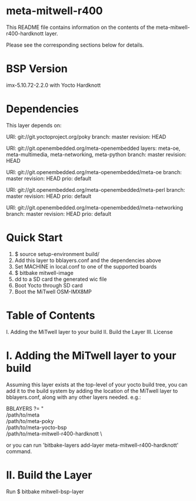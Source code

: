 # meta-mitwell-r400


This README file contains information on the contents of the meta-mitwell-r400-hardknott layer.

Please see the corresponding sections below for details.

BSP Version
===========

imx-5.10.72-2.2.0 with Yocto Hardknott


Dependencies
============

This layer depends on:

  URI: git://git.yoctoproject.org/poky
  branch: master
  revision: HEAD  

  URI: git://git.openembedded.org/meta-openembedded
  layers: meta-oe, meta-multimedia, meta-networking, meta-python
  branch: master
  revision: HEAD

  URI: git://git.openembedded.org/meta-openembedded/meta-oe
  branch: master
  revision: HEAD
  prio: default

  URI: git://git.openembedded.org/meta-openembedded/meta-perl
  branch: master
  revision: HEAD
  prio: default

  URI: git://git.openembedded.org/meta-openembedded/meta-networking
  branch: master
  revision: HEAD
  prio: default


Quick Start
===========

1. $ source setup-environment build/
2. Add this layer to bblayers.conf and the dependencies above
3. Set MACHINE in local.conf to one of the supported boards
4. $ bitbake mitwell-image
5. dd to a SD card the generated wic file 
6. Boot Yocto through SD card
7. Boot the MiTwell OSM-IMX8MP


Table of Contents
=================

  I. Adding the MiTwell layer to your build
 II. Build the Layer
III. License


I. Adding the MiTwell layer to your build
=========================================

Assuming this layer exists at the top-level of your
yocto build tree, you can add it to the build system by adding the
location of the MiTwell layer to bblayers.conf, along with any
other layers needed. e.g.:

  BBLAYERS ?= " \
    /path/to/meta \
    /path/to/meta-poky \
    /path/to/meta-yocto-bsp \
    /path/to/meta-mitwell-r400-hardknott \

or you can run 'bitbake-layers add-layer meta-mitwell-r400-hardknott' command.


II. Build the Layer
===================

   Run 
   $ bitbake mitwell-bsp-layer



